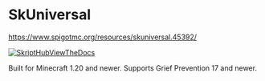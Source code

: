 # SkUniversal

https://www.spigotmc.org/resources/skuniversal.45392/

[![SkriptHubViewTheDocs](http://skripthub.net/static/addon/ViewTheDocsButton.png)](http://skripthub.net/docs/?addon=SkUniversal)

Built for Minecraft 1.20 and newer.
Supports Grief Prevention 17 and newer.
